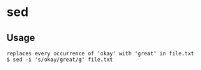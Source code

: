# sed

## Usage

    replaces every occurrence of 'okay' with 'great' in file.txt
    $ sed -i 's/okay/great/g' file.txt
